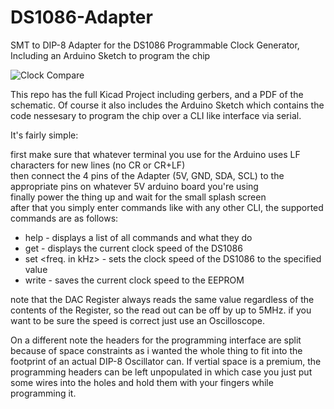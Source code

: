 # DS1086-Adapter
SMT to DIP-8 Adapter for the DS1086 Programmable Clock Generator, Including an Arduino Sketch to program the chip

![Clock Compare](https://github.com/ProxyPlayerHD/DS1086-Adapter/assets/13576843/87c2b05f-d628-474a-8636-fb0a0fa41ba7)

This repo has the full Kicad Project including gerbers, and a PDF of the schematic. Of course it also includes the Arduino Sketch which contains the code nessesary to program the chip over a CLI like interface via serial.

It's fairly simple:

first make sure that whatever terminal you use for the Arduino uses LF characters for new lines (no CR or CR+LF)  
then connect the 4 pins of the Adapter (5V, GND, SDA, SCL) to the appropriate pins on whatever 5V arduino board you're using  
finally power the thing up and wait for the small splash screen  
after that you simply enter commands like with any other CLI, the supported commands are as follows:  

* help - displays a list of all commands and what they do
* get - displays the current clock speed of the DS1086
* set <freq. in kHz> - sets the clock speed of the DS1086 to the specified value
* write - saves the current clock speed to the EEPROM

note that the DAC Register always reads the same value regardless of the contents of the Register, so the read out can be off by up to 5MHz. if you want to be sure the speed is correct just use an Oscilloscope.

On a different note the headers for the programming interface are split because of space constraints as i wanted the whole thing to fit into the footprint of an actual DIP-8 Oscillator can.
If vertial space is a premium, the programming headers can be left unpopulated in which case you just put some wires into the holes and hold them with your fingers while programming it.

